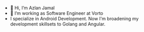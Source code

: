 - 👋 Hi, I’m Azlan Jamal
- 👀 I’m working as Software Engineer at Vorto
- I specialize in Android Development. Now I'm broadening my development skillsets to Golang and Angular.

<!---
aznj/aznj is a ✨ special ✨ repository because its `README.md` (this file) appears on your GitHub profile.
You can click the Preview link to take a look at your changes.
--->
